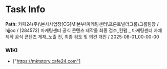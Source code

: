 # Task Info

**Path:** 카페24(주)\본사사업장\[CG]MI본부\마케팅센터\프론트빌더그룹\그룹팀장 / hjjoo / [284572] 마케팅센터 공식 콘텐츠 제작물 최종 검수_컨펌 _ 마케팅센터 자체 제작 공식 콘텐츠 게재_노출 전, 최종 검토 및 의견 개진 / 2025-08-01_00-00-00

### WIKI
- ["https://mktstory.cafe24.com"]

